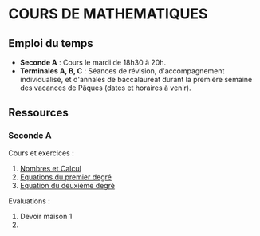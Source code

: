 # COURS DE MATHEMATIQUES

## Emploi du temps

- **Seconde A** : Cours le mardi de 18h30 à 20h. 
- **Terminales A, B, C** : Séances de révision, d'accompagnement individualisé, et d'annales de baccalauréat durant la première semaine des vacances de Pâques (dates et horaires à venir). 

## Ressources

### Seconde A

Cours et exercices : 

  1) [Nombres et Calcul](/2A/ch1/ch1)
  3) [Equations du premier degré](/2A/ch2/ch2)
  4) [Equation du deuxième degré](/2A/ch3/ch3)

Evaluations : 

  1) Devoir maison 1
  2) 
